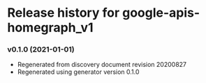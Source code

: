 # Release history for google-apis-homegraph_v1

### v0.1.0 (2021-01-01)

* Regenerated from discovery document revision 20200827
* Regenerated using generator version 0.1.0

